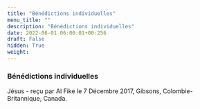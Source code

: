 ```yaml
---
title: "Bénédictions individuelles"
menu_title: ""
description: "Bénédictions individuelles"
date: 2022-06-01 06:00:01+00:256
draft: False
hidden: True
weight:
---
```

### Bénédictions individuelles

Jésus - reçu par Al Fike le 7 Décembre 2017, Gibsons, Colombie-Britannique, Canada.




